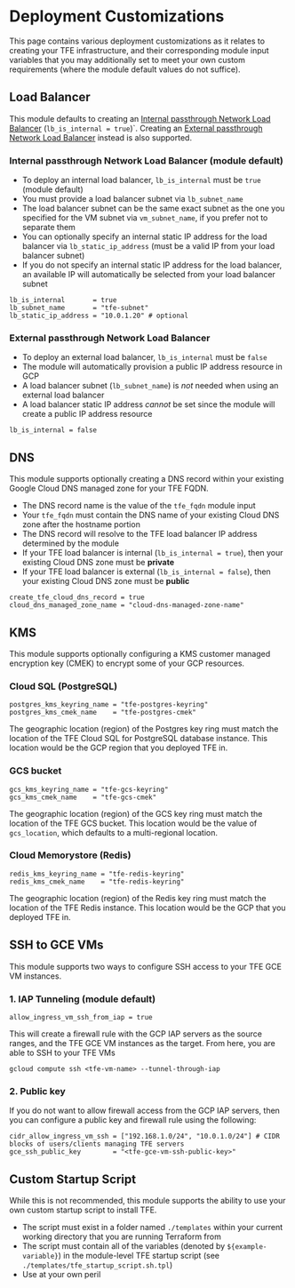 # Deployment Customizations

This page contains various deployment customizations as it relates to creating your TFE infrastructure, and their corresponding module input variables that you may additionally set to meet your own custom requirements (where the module default values do not suffice).

## Load Balancer

This module defaults to creating an [Internal passthrough Network Load Balancer](https://cloud.google.com/load-balancing/docs/internal) (`lb_is_internal = true`)`. Creating an [External passthrough Network Load Balancer](https://cloud.google.com/load-balancing/docs/network/networklb-backend-service#architecture) instead is also supported.

### Internal passthrough Network Load Balancer (module default)

- To deploy an internal load balancer, `lb_is_internal` must be `true` (module default)
- You must provide a load balancer subnet via `lb_subnet_name`
- The load balancer subnet can be the same exact subnet as the one you specified for the VM subnet via `vm_subnet_name`, if you prefer not to separate them
- You can optionally specify an internal static IP address for the load balancer via `lb_static_ip_address` (must be a valid IP from your load balancer subnet)
- If you do not specify an internal static IP address for the load balancer, an available IP will automatically be selected from your load balancer subnet

```hcl
lb_is_internal       = true
lb_subnet_name       = "tfe-subnet"
lb_static_ip_address = "10.0.1.20" # optional
```

### External passthrough Network Load Balancer

- To deploy an external load balancer, `lb_is_internal` must be `false`
- The module will automatically provision a public IP address resource in GCP
- A load balancer subnet (`lb_subnet_name`) is _not_ needed when using an external load balancer
- A load balancer static IP address _cannot_ be set since the module will create a public IP address resource

```hcl
lb_is_internal = false
```

## DNS

This module supports optionally creating a DNS record within your existing Google Cloud DNS managed zone for your TFE FQDN.

- The DNS record name is the value of the `tfe_fqdn` module input
- Your `tfe_fqdn` must contain the DNS name of your existing Cloud DNS zone after the hostname portion
- The DNS record will resolve to the TFE load balancer IP address determined by the module
- If your TFE load balancer is internal (`lb_is_internal = true`), then your existing Cloud DNS zone must be **private**
- If your TFE load balancer is external (`lb_is_internal = false`), then your existing Cloud DNS zone must be **public**

```hcl
create_tfe_cloud_dns_record = true
cloud_dns_managed_zone_name = "cloud-dns-managed-zone-name"
```

## KMS

This module supports optionally configuring a KMS customer managed encryption key (CMEK) to encrypt some of your GCP resources.

### Cloud SQL (PostgreSQL)

```hcl
postgres_kms_keyring_name = "tfe-postgres-keyring"
postgres_kms_cmek_name    = "tfe-postgres-cmek"
```

The geographic location (region) of the Postgres key ring must match the location of the TFE Cloud SQL for PostgreSQL database instance. This location would be the GCP region that you deployed TFE in.

### GCS bucket

```hcl
gcs_kms_keyring_name = "tfe-gcs-keyring"
gcs_kms_cmek_name    = "tfe-gcs-cmek"
```

The geographic location (region) of the GCS key ring must match the location of the TFE GCS bucket. This location would be the value of `gcs_location`, which defaults to a multi-regional location.

### Cloud Memorystore (Redis)

```hcl
redis_kms_keyring_name = "tfe-redis-keyring"
redis_kms_cmek_name    = "tfe-redis-keyring"
```

The geographic location (region) of the Redis key ring must match the location of the TFE Redis instance. This location would be the GCP that you deployed TFE in.

## SSH to GCE VMs

This module supports two ways to configure SSH access to your TFE GCE VM instances.

### 1. IAP Tunneling (module default)

```hcl
allow_ingress_vm_ssh_from_iap = true
```

This will create a firewall rule with the GCP IAP servers as the source ranges, and the TFE GCE VM instances as the target. From here, you are able to SSH to your TFE VMs

```shell-session
gcloud compute ssh <tfe-vm-name> --tunnel-through-iap
```

### 2. Public key

If you do not want to allow firewall access from the GCP IAP servers, then you can configure a public key and firewall rule using the following:

```hcl
cidr_allow_ingress_vm_ssh = ["192.168.1.0/24", "10.0.1.0/24"] # CIDR blocks of users/clients managing TFE servers
gce_ssh_public_key        = "<tfe-gce-vm-ssh-public-key>"
```

## Custom Startup Script

While this is not recommended, this module supports the ability to use your own custom startup script to install TFE.

- The script must exist in a folder named `./templates` within your current working directory that you are running Terraform from
- The script must contain all of the variables (denoted by `${example-variable}`) in the module-level TFE startup script (see `./templates/tfe_startup_script.sh.tpl`)
- Use at your own peril
